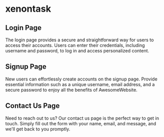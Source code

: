 # xenontask
## Login Page

The login page provides a secure and straightforward way for users to access their accounts. Users can enter their credentials, including username and password, to log in and access personalized content.
## Signup Page

New users can effortlessly create accounts on the signup page. Provide essential information such as a unique username, email address, and a secure password to enjoy all the benefits of AwesomeWebsite.


## Contact Us Page

Need to reach out to us? Our contact us page is the perfect way to get in touch. Simply fill out the form with your name, email, and message, and we'll get back to you promptly.
